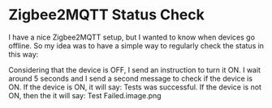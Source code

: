 # Zigbee2MQTT Status Check

I have a nice Zigbee2MQTT setup, but I wanted to know when devices go offline. So my idea was to have a simple way to regularly check the status in this way:

Considering that the device is OFF, I send an instruction to turn it ON.
I wait around 5 seconds and I send a second message to check if the device is ON.
If the device is ON, it will say: Tests was successful.
If the device is not ON, then the it will say: Test Failed.image.png